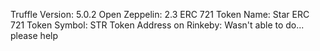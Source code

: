 Truffle Version: 5.0.2
Open Zeppelin: 2.3
ERC 721 Token Name: Star
ERC 721 Token Symbol: STR
Token Address on Rinkeby: Wasn't able to do... please help